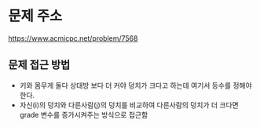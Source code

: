 # 문제 주소 
https://www.acmicpc.net/problem/7568
## 문제 접근 방법 
- 키와 몸무게 둘다 상대방 보다 더 커야 덩치가 크다고 하는데 여기서 등수를 정해야 한다. 
- 자신(i)의 덩치와 다른사람(j)의 덩치를 비교하여 다른사람의 덩치가 더 크다면 grade 변수를 증가시켜주는 방식으로 접근함 

